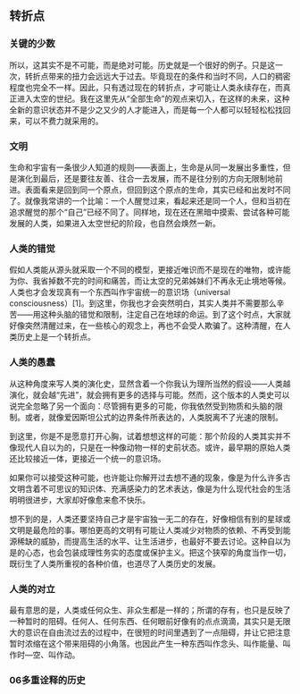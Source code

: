 <!--
 * @Author: zhangyu
 * @Email: zhangdulin@outlook.com
 * @Date: 2021-07-02 15:56:46
 * @LastEditors: zhangyu
 * @LastEditTime: 2021-12-09 14:03:38
 * @Description:
-->

## 转折点

### 关键的少数
所以，这其实不是不可能，而是绝对可能。历史就是一个很好的例子。只是这一次，转折点带来的扭力会远远大于过去。毕竟现在的条件和当时不同，人口的稠密程度也完全不一样。因此，只有透过现在的转折点，才可能让人类永续存在，而真正进入太空的世纪。我在这里先从“全部生命”的观点来切入，在这样的未来，这种全新的意识状态并不是少之又少的人才能进入，而是每一个人都可以轻轻松松找回来，可以不费力就采用的。

### 文明
生命和宇宙有一条很少人知道的规则——表面上，生命是从同一发展出多重性，但是演化到最后，还是要往友善、往合一去发展，而不是往分别的方向无限制地前进。表面看来是回到同一个原点，但回到这个原点的生命，其实已经和出发时不同了。就像我常讲的一个比喻：一个人醒觉过来，看起来还是同一个人，但和当初在追求醒觉的那个“自己”已经不同了。同样地，现在还在黑暗中摸索、尝试各种可能发展的人类，如果进入太空世纪的阶段，也自然会焕然一新。

### 人类的错觉
假如人类能从源头就采取一个不同的模型，更接近唯识而不是现在的唯物，或许能为你、我省掉数不完的时间和痛苦，而让太空的兄弟姊妹们不再永无止境地等候。人类也才会发现真有一个东西叫作宇宙统一的意识场（universal consciousness）[1]。到这里，你我也才会突然明白，其实人类并不需要那么辛苦——用这种头脑的错觉和限制，注定自己在地球的命运。到了这个时点，大家就好像突然清醒过来，在一些核心的观念上，再也不会受人欺骗了。这种清醒，在人类历史上是一个转折点。

### 人类的愚蠢
从这种角度来写人类的演化史，显然含着一个你我认为理所当然的假设——人类越演化，就会越“先进”​，就会拥有更多的选择与可能。然而，这个版本的人类史可以说完全忽略了另一个面向：尽管拥有更多的可能，你我依然受到物质和头脑的限制。或者，就像爱因斯坦公式的边界条件所表达的，人类脱离不了光速的限制。

到这里，你是不是愿意打开心胸，试着想想这样的可能：那个阶段的人类其实并不像现代人自以为的，只是在一种像动物一样的史前状态。或许，最早期的原始人类还比较接近一体，更接近一个统一的意识场。

如果你可以接受这种可能，也许能让你解开过去想不通的现象，像是为什么许多古文明含着不可思议的知识体、充满感染力的艺术表达，像是为什么现代社会的生活明明很进步，大家却好像愈来愈不快乐。

想不到的是，人类还要坚持自己才是宇宙独一无二的存在，好像相信有别的星球或文明是最危险的事。哪怕更高的文明有可能让人类减少对物质的依赖、不再受到能源稀缺的威胁，而提高生活的水平、让生活进步，也最好不要去讨论。这种自以为是的心态，也会包装成理性务实的态度或保护主义。把这个狭窄的角度当作一切，既衍生了人类所重视的各种价值，也道尽了人类历史的发展。

### 人类的对立
最有意思的是，人类或任何众生、非众生都是一样的；所谓的存有，也只是反映了一种暂时的阻碍。任何人、任何东西、任何眼前好像有的点点滴滴，其实只是无限大的意识在自由流过去的过程中，在很短的时间里遇到了一点阻碍，并让它把注意暂时浓缩在这个带来阻碍的小角落。也因此产生一种东西叫作念头、叫作能量、叫作时—空、叫作动。

### 06多重诠释的历史



<Gitalk />

